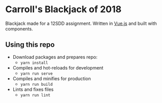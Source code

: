 # Carroll's Blackjack of 2018

Blackjack made for a 12SDD assignment. Written in [Vue.js](https://vuejs.org/) and built with components.


## Using this repo

- Download packages and prepares repo:
  - `yarn install`
- Compiles and hot-reloads for development
  - `yarn run serve`
- Compiles and minifies for production
  - `yarn run build`
- Lints and fixes files
  - `yarn run lint`
